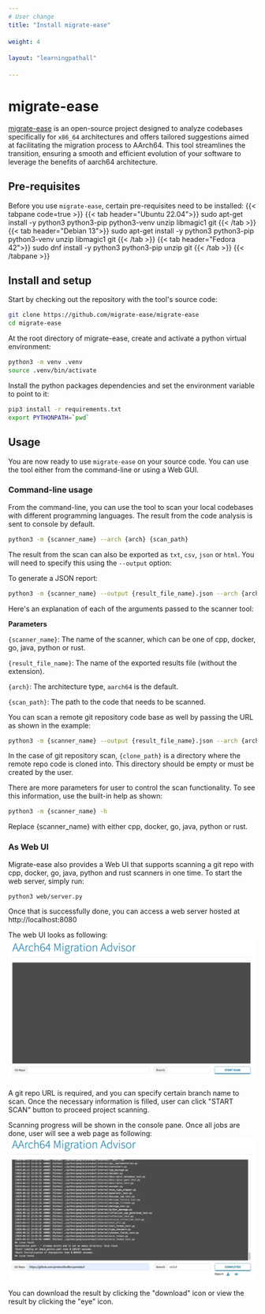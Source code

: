 ```yaml
---
# User change
title: "Install migrate-ease"

weight: 4

layout: "learningpathall"

---
```


# migrate-ease

[migrate-ease](https://github.com/migrate-ease/migrate-ease) is an open-source project designed to analyze codebases specifically for `x86_64` architectures and offers tailored suggestions aimed at facilitating the migration process to AArch64. This tool streamlines the transition, ensuring a smooth and efficient evolution of your software to leverage the benefits of aarch64 architecture.

## Pre-requisites
Before you use `migrate-ease`, certain pre-requisites need to be installed:
{{< tabpane code=true >}}
  {{< tab header="Ubuntu 22.04">}}
sudo apt-get install -y python3 python3-pip python3-venv unzip libmagic1 git
  {{< /tab >}}
  {{< tab header="Debian 13">}}
sudo apt-get install -y python3 python3-pip python3-venv unzip libmagic1 git
  {{< /tab >}}
  {{< tab header="Fedora 42">}}
sudo dnf install -y python3 python3-pip unzip git
  {{< /tab >}}
{{< /tabpane >}}

## Install and setup

Start by checking out the repository with the tool's source code:
```bash
git clone https://github.com/migrate-ease/migrate-ease
cd migrate-ease 
```

At the root directory of migrate-ease, create and activate a python virtual environment:
```bash
python3 -m venv .venv
source .venv/bin/activate
```

Install the python packages dependencies and set the environment variable to point to it:
```bash
pip3 install -r requirements.txt
export PYTHONPATH=`pwd`
```

## Usage

You are now ready to use `migrate-ease` on your source code. You can use the tool either from the command-line or using a Web GUI. 
 
### Command-line usage

From the command-line, you can use the tool to scan your local codebases with different programming languages. The result from the code analysis is sent to console by default.

```bash
python3 -m {scanner_name} --arch {arch} {scan_path}
```
The result from the scan can also be exported as `txt`, `csv`, `json` or `html`. You will need to specify this using the `--output` option:

To generate a JSON report:
```bash
python3 -m {scanner_name} --output {result_file_name}.json --arch {arch} {scan_path}
```

Here's an explanation of each of the arguments passed to the scanner tool:

**Parameters**

`{scanner_name}`: The name of the scanner, which can be one of cpp, docker, go, java, python or rust.

`{result_file_name}`: The name of the exported results file (without the extension).

`{arch}`: The architecture type, `aarch64` is the default.

`{scan_path}`: The path to the code that needs to be scanned.

You can scan a remote git repository code base as well by passing the URL as shown in the example:
```bash
python3 -m {scanner_name} --output {result_file_name}.json --arch {arch} --git-repo {repo} {clone_path}
```
In the case of git repository scan, `{clone_path}` is a directory where the remote repo code is cloned into. This directory should be empty or must be created by the user.

There are more parameters for user to control the scan functionality. To see this information, use the built-in help as shown:
```bash
python3 -m {scanner_name} -h
```
Replace {scanner_name} with either cpp, docker, go, java, python or rust.

### As Web UI
Migrate-ease also provides a Web UI that supports scanning a git repo with cpp, docker, go, java, python and rust scanners in one time.
To start the web server, simply run:
```
python3 web/server.py
```

Once that is successfully done, you can access a web server hosted at http://localhost:8080

The web UI looks as following:
![example image alt-text#center](web_ui_index.jpg "Figure 1. Web UI to scan a git repo")

A git repo URL is required, and you can specify certain branch name to scan. Once the necessary information is filled, user can click "START SCAN" button to proceed project scanning.

Scanning progress will be shown in the console pane. Once all jobs are done, user will see a web page as following:
![example image alt-text#center](web_ui_result.jpg "Figure 2. Web UI of scan result")

You can download the result by clicking the "download" icon or view the result by clicking the "eye" icon.
